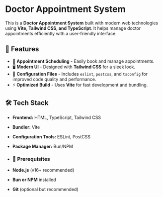 # Doctor Appointment System

This is a **Doctor Appointment System** built with modern web technologies using **Vite, Tailwind CSS, and TypeScript**. It helps manage doctor appointments efficiently with a user-friendly interface.

## 🚀 Features
- 📅 **Appointment Scheduling** - Easily book and manage appointments.
- 🖥 **Modern UI** - Designed with **Tailwind CSS** for a sleek look.
- 🔧 **Configuration Files** - Includes `eslint`, `postcss`, and `tsconfig` for improved code quality and performance.
- ⚡ **Optimized Build** - Uses **Vite** for fast development and bundling.
## 🛠 Tech Stack
- **Frontend:** HTML, TypeScript, Tailwind CSS
- **Bundler:** Vite
- **Configuration Tools:** ESLint, PostCSS
- **Package Manager:** Bun/NPM

- ### 📌 Prerequisites
- **Node.js** (v16+ recommended)  
- **Bun or NPM** installed  
- **Git** (optional but recommended)  

